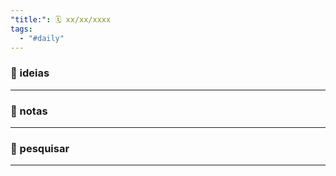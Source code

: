 ```yaml
---
"title:": 🗓️ xx/xx/xxxx
tags:
  - "#daily"
---
```

### 💭 ideias
-----

### 📝 notas
----

### 🔎 pesquisar
----
